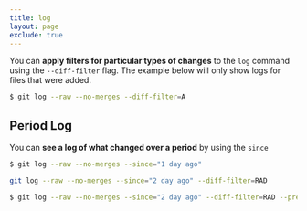 ```yaml
---
title: log
layout: page
exclude: true
---
```


You can **apply filters for particular types of changes** to the `log` command using the `--diff-filter` flag. The example below will only show logs for files that were added.
```bash
$ git log --raw --no-merges --diff-filter=A
```

## Period Log

You can **see a log of what changed over a period** by using the `since` 
```bash
$ git log --raw --no-merges --since="1 day ago"
```

```bash
git log --raw --no-merges --since="2 day ago" --diff-filter=RAD
```

```bash
$ git log --raw --no-merges --since="2 day ago" --diff-filter=RAD --pretty=format: --name-only
```
<!--stackedit_data:
eyJoaXN0b3J5IjpbMzg0MzM4NzY0XX0=
-->